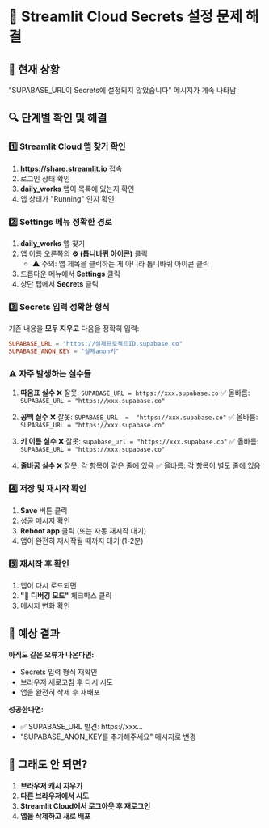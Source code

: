 # 🔐 Streamlit Cloud Secrets 설정 문제 해결

## 🚨 현재 상황
"SUPABASE_URL이 Secrets에 설정되지 않았습니다" 메시지가 계속 나타남

## 🔍 단계별 확인 및 해결

### 1️⃣ Streamlit Cloud 앱 찾기 확인
1. **https://share.streamlit.io** 접속
2. 로그인 상태 확인
3. **daily_works** 앱이 목록에 있는지 확인
4. 앱 상태가 "Running" 인지 확인

### 2️⃣ Settings 메뉴 정확한 경로
1. **daily_works** 앱 찾기
2. 앱 이름 오른쪽의 **⚙️ (톱니바퀴 아이콘)** 클릭
   - ⚠️ 주의: 앱 제목을 클릭하는 게 아니라 톱니바퀴 아이콘 클릭
3. 드롭다운 메뉴에서 **Settings** 클릭
4. 상단 탭에서 **Secrets** 클릭

### 3️⃣ Secrets 입력 정확한 형식
기존 내용을 **모두 지우고** 다음을 정확히 입력:

```toml
SUPABASE_URL = "https://실제프로젝트ID.supabase.co"
SUPABASE_ANON_KEY = "실제anon키"
```

### ⚠️ 자주 발생하는 실수들

1. **따옴표 실수**
   ❌ 잘못: `SUPABASE_URL = https://xxx.supabase.co`
   ✅ 올바름: `SUPABASE_URL = "https://xxx.supabase.co"`

2. **공백 실수**
   ❌ 잘못: `SUPABASE_URL  =  "https://xxx.supabase.co"`
   ✅ 올바름: `SUPABASE_URL = "https://xxx.supabase.co"`

3. **키 이름 실수**
   ❌ 잘못: `supabase_url = "https://xxx.supabase.co"`
   ✅ 올바름: `SUPABASE_URL = "https://xxx.supabase.co"`

4. **줄바꿈 실수**
   ❌ 잘못: 각 항목이 같은 줄에 있음
   ✅ 올바름: 각 항목이 별도 줄에 있음

### 4️⃣ 저장 및 재시작 확인
1. **Save** 버튼 클릭
2. 성공 메시지 확인
3. **Reboot app** 클릭 (또는 자동 재시작 대기)
4. 앱이 완전히 재시작될 때까지 대기 (1-2분)

### 5️⃣ 재시작 후 확인
1. 앱이 다시 로드되면
2. **"🔧 디버깅 모드"** 체크박스 클릭
3. 메시지 변화 확인

## 🎯 예상 결과

**아직도 같은 오류가 나온다면:**
- Secrets 입력 형식 재확인
- 브라우저 새로고침 후 다시 시도
- 앱을 완전히 삭제 후 재배포

**성공한다면:**
- ✅ SUPABASE_URL 발견: https://xxx...
- "SUPABASE_ANON_KEY를 추가해주세요" 메시지로 변경

## 🚨 그래도 안 되면?

1. **브라우저 캐시 지우기**
2. **다른 브라우저에서 시도**
3. **Streamlit Cloud에서 로그아웃 후 재로그인**
4. **앱을 삭제하고 새로 배포**
